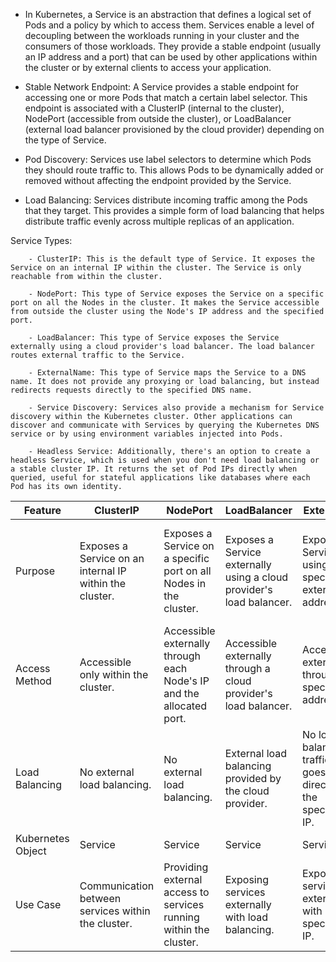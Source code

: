- In Kubernetes, a Service is an abstraction that defines a logical set of Pods and a policy by which to access them. Services enable a level of decoupling between the workloads running in your cluster and the consumers of those workloads. They provide a stable endpoint (usually an IP address and a port) that can be used by other applications within the cluster or by external clients to access your application.


- Stable Network Endpoint: A Service provides a stable endpoint for accessing one or more Pods that match a certain label selector. This endpoint is associated with a ClusterIP (internal to the cluster), NodePort (accessible from outside the cluster), or LoadBalancer (external load balancer provisioned by the cloud provider) depending on the type of Service.

- Pod Discovery: Services use label selectors to determine which Pods they should route traffic to. This allows Pods to be dynamically added or removed without affecting the endpoint provided by the Service.

- Load Balancing: Services distribute incoming traffic among the Pods that they target. This provides a simple form of load balancing that helps distribute traffic evenly across multiple replicas of an application.

Service Types:

        - ClusterIP: This is the default type of Service. It exposes the Service on an internal IP within the cluster. The Service is only reachable from within the cluster.

        - NodePort: This type of Service exposes the Service on a specific port on all the Nodes in the cluster. It makes the Service accessible from outside the cluster using the Node's IP address and the specified port.

        - LoadBalancer: This type of Service exposes the Service externally using a cloud provider's load balancer. The load balancer routes external traffic to the Service.

        - ExternalName: This type of Service maps the Service to a DNS name. It does not provide any proxying or load balancing, but instead redirects requests directly to the specified DNS name.

        - Service Discovery: Services also provide a mechanism for Service discovery within the Kubernetes cluster. Other applications can discover and communicate with Services by querying the Kubernetes DNS service or by using environment variables injected into Pods.

        - Headless Service: Additionally, there's an option to create a headless Service, which is used when you don't need load balancing or a stable cluster IP. It returns the set of Pod IPs directly when queried, useful for stateful applications like databases where each Pod has its own identity.


| Feature          | ClusterIP                                 | NodePort                             | LoadBalancer                         | ExternalIP                          | Headless                             |
|------------------|-------------------------------------------|--------------------------------------|--------------------------------------|-------------------------------------|--------------------------------------|
| Purpose          | Exposes a Service on an internal IP within the cluster. | Exposes a Service on a specific port on all Nodes in the cluster. | Exposes a Service externally using a cloud provider's load balancer. | Exposes a Service using a specific external IP address. | Exposes a Service without an associated Cluster IP; returns the set of Pod IPs directly. |
| Access Method    | Accessible only within the cluster.       | Accessible externally through each Node's IP and the allocated port. | Accessible externally through a cloud provider's load balancer. | Accessible externally through a specific IP address. | Accessible only within the cluster.   |
| Load Balancing   | No external load balancing.               | No external load balancing.          | External load balancing provided by the cloud provider. | No load balancing; traffic goes directly to the specified IP. | No load balancing; each Pod has its own IP. |
| Kubernetes Object| Service                                    | Service                              | Service                              | Service                              | Service                              |
| Use Case         | Communication between services within the cluster. | Providing external access to services running within the cluster. | Exposing services externally with load balancing. | Exposing services externally with specific IP. | Stateful applications requiring individual Pod IPs. |
